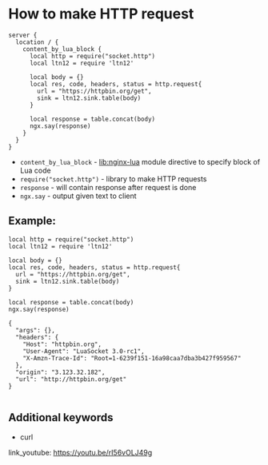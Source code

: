 # How to make HTTP request

```nginx
server {
  location / {
    content_by_lua_block {
      local http = require("socket.http")
      local ltn12 = require 'ltn12'
      
      local body = {}
      local res, code, headers, status = http.request{
        url = "https://httpbin.org/get",
        sink = ltn12.sink.table(body)
      }
      
      local response = table.concat(body)
      ngx.say(response)
    }
  }
}
```

- `content_by_lua_block` - [lib:nginx-lua](/nginx-lua/how-to-install-nginx-lua-module-in-ubuntu-ubuntuversion) module directive to specify block of Lua code
- `require("socket.http")` - library to make HTTP requests
- `response` - will contain response after request is done
- `ngx.say` - output given text to client

## Example: 
```nginx
local http = require("socket.http")
local ltn12 = require 'ltn12'

local body = {}
local res, code, headers, status = http.request{
  url = "https://httpbin.org/get",
  sink = ltn12.sink.table(body)
}

local response = table.concat(body)
ngx.say(response)
```
```
{
  "args": {}, 
  "headers": {
    "Host": "httpbin.org", 
    "User-Agent": "LuaSocket 3.0-rc1", 
    "X-Amzn-Trace-Id": "Root=1-6239f151-16a98caa7dba3b427f959567"
  }, 
  "origin": "3.123.32.182", 
  "url": "http://httpbin.org/get"
}


```

## Additional keywords
- curl

link_youtube: https://youtu.be/rI56vOLJ49g
